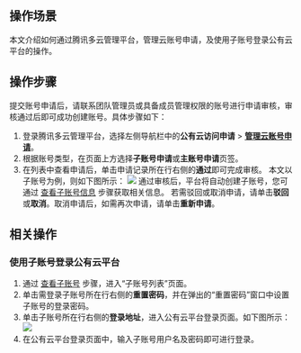 ## 操作场景
本文介绍如何通过腾讯多云管理平台，管理云账号申请，及使用子账号登录公有云平台的操作。



## 操作步骤

提交账号申请后，请联系团队管理员或具备成员管理权限的账号进行申请审核，审核通过后即可成功创建账号。具体步骤如下：

1. 登录腾讯多云管理平台，选择左侧导航栏中的**公有云访问申请** > <b>[管理云账号申请](https://cmp.tencent.cn/account/apply)</b>。
2. 根据账号类型，在页面上方选择**子账号申请**或**主账号申请**页签。
3. 在列表中查看申请后，单击申请记录所在行右侧的**通过**即可完成审核。
本文以子账号为例，则如下图所示：
![](https://qcloudimg.tencent-cloud.cn/raw/1393cbb66e8c1bf21986ff7afc048897.png)
通过审核后，平台将自动创建子账号，您可通过 [查看子账号信息](https://cloud.tencent.com/document/product/1522/67068#viewAccount) 步骤获取相关信息。
若需驳回或取消申请，请单击**驳回**或**取消**。取消申请后，如需再次申请，请单击**重新申请**。

## 相关操作

### 使用子账号登录公有云平台
1. 通过 [查看子账号](https://cloud.tencent.com/document/product/1522/67068#viewAccount) 步骤，进入“子账号列表”页面。
2. 单击需登录子账号所在行右侧的**重置密码**，并在弹出的“重置密码”窗口中设置子账号的登录密码。
3. 单击子账号所在行右侧的**登录地址**，进入公有云平台登录页面。如下图所示：
![](https://qcloudimg.tencent-cloud.cn/raw/59c65d8181372a230f3aef7b26b57e4a.png)
4. 在公有云平台登录页面中，输入子账号用户名及密码即可进行登录。
